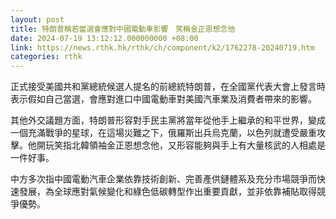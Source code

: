```yaml
---
layout: post
title: 特朗普稱若當選會應對中國電動車影響　笑稱金正恩想念他　
date: 2024-07-19 13:12:12.000000000 +08:00
link: https://news.rthk.hk/rthk/ch/component/k2/1762278-20240719.htm
categories: rthk
---
```


正式接受美國共和黨總統候選人提名的前總統特朗普，在全國黨代表大會上發言時表示假如自己當選，會應對進口中國電動車對美國汽車業及消費者帶來的影響。

其他外交議題方面，特朗普形容對手民主黨將當年從他手上繼承的和平世界，變成一個充滿戰爭的星球，在這場災難之下，俄羅斯出兵烏克蘭，以色列就遭受嚴重攻擊。他開玩笑指北韓領袖金正恩想念他，又形容能夠與手上有大量核武的人相處是一件好事。

中方多次指中國電動汽車企業依靠技術創新、完善產供鏈體系及充分市場競爭而快速發展，為全球應對氣候變化和綠色低碳轉型作出重要貢獻，並非依靠補貼取得競爭優勢。
